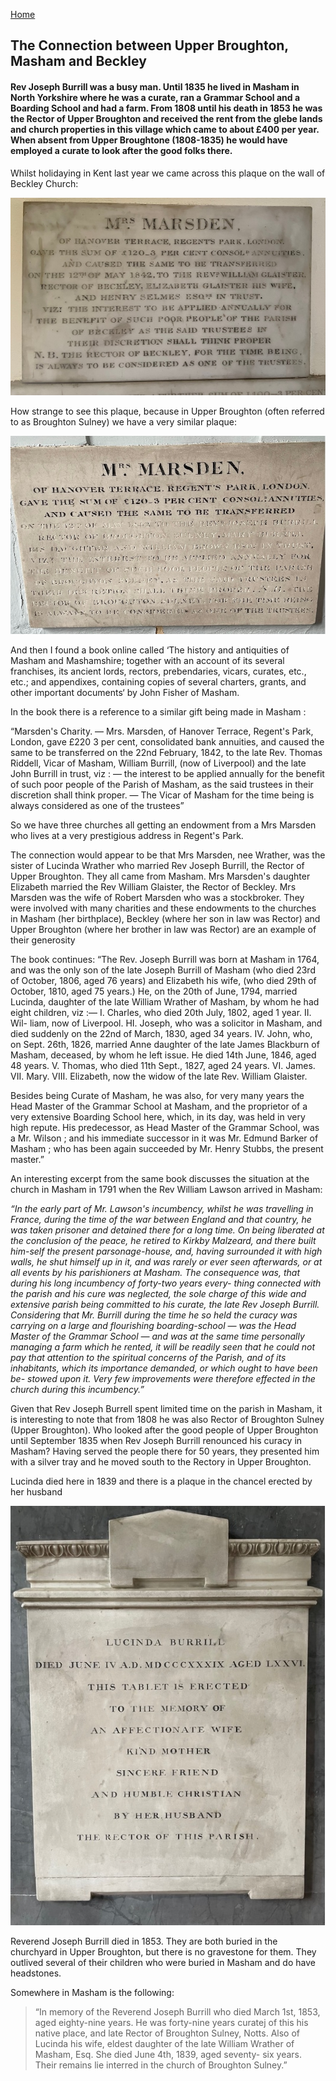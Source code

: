 [Home](https://simon-scmp.github.io/ubhistdocs/)


## The Connection between Upper Broughton, Masham and Beckley

#### Rev Joseph Burrill was a busy man. Until 1835 he lived in Masham in North Yorkshire where he was a curate, ran a Grammar School and a Boarding School and had a farm. From 1808 until his death in 1853 he was the Rector of Upper Broughton and received the rent from the glebe lands and church properties in this village which came to about £400 per year. When absent from Upper Broughtone (1808-1835) he would have employed a curate to look after the good folks there.

Whilst holidaying in Kent last year we came across this plaque on the wall of Beckley Church:

![image](Marsden_1.jpg)

How strange to see this plaque, because in Upper Broughton (often referred to as Broughton Sulney) we have a very similar plaque:

![Image](Marsden_2.jpg)

And then I found a book online called ‘The history and antiquities of Masham and Mashamshire; together with an account of its several franchises, its ancient lords, rectors, prebendaries, vicars, curates, etc., etc.; and appendixes, containing copies of several charters, grants, and other important documents‘ by John Fisher of Masham. 

In the book there is a reference to a similar gift being made in Masham :

“Marsden's  Charity. — Mrs.  Marsden,  of  Hanover 
Terrace,  Regent's  Park,  London,  gave  £220  3  per  cent, 
consolidated  bank  annuities,  and  caused  the  same  to  be 
transferred  on  the  22nd  February,  1842,  to  the  late  Rev. 
Thomas  Riddell,  Vicar  of  Masham,  William  Burrill, 
(now  of  Liverpool)  and  the  late  John  Burrill  in  trust, 
viz : — the  interest  to  be  applied  annually  for  the  benefit 
of  such  poor  people  of  the  Parish  of  Masham,  as  the  said 
trustees  in  their  discretion  shall  think  proper. — The 
Vicar  of  Masham  for  the  time  being  is  always  considered 
as  one  of  the  trustees”

So we have three churches all getting an endowment from a Mrs Marsden who lives at a very prestigious address in Regent's Park.

The connection would appear to be that Mrs Marsden, nee Wrather, was the sister of Lucinda Wrather who married Rev Joseph Burrill, the Rector of Upper Broughton. They all came from Masham. Mrs Marsden's daughter Elizabeth married the Rev William Glaister, the Rector of Beckley. Mrs Marsden was the wife of Robert Marsden who was a stockbroker. They were involved with many charities and these endowments to the churches in Masham (her birthplace), Beckley (where her son in law was Rector) and Upper Broughton (where her brother in law was Rector) are an example of their generosity 

The book continues:
“The  Rev.  Joseph Burrill was born at Masham  in  1764,  and  was  the 
only  son  of  the  late  Joseph  Burrill  of  Masham  (who  died  23rd  of  October, 
1806,  aged  76  years)  and  Elizabeth  his  wife,  (who  died  29th  of  October, 
1810,  aged  75  years.)  He, on the  20th  of  June,  1794,  married  Lucinda, 
daughter  of  the  late  William  Wrather  of  Masham,  by  whom  he  had  eight 
children,  viz  :— I.  Charles,  who  died  20th  July,  1802,  aged  1  year.  II.  Wil- 
liam, now  of  Liverpool.  HI.  Joseph,  who  was  a  solicitor  in  Masham,  and 
died  suddenly  on  the  22nd  of  March,  1830,  aged  34  years.  IV.  John,  who, 
on  Sept.  26th,  1826,  married  Anne  daughter  of  the  late  James  Blackburn 
of  Masham,  deceased,  by  whom  he  left  issue.  He  died  14th  June,  1846, 
aged  48  years.  V.  Thomas,  who  died  11th  Sept.,  1827,  aged  24  years. 
VI.  James.  VII.  Mary.  VIII.  Elizabeth,  now  the  widow  of  the  late  Rev. 
William  Glaister. 

Besides  being  Curate  of  Masham,  he  was  also,  for  very  many  years  the 
Head  Master  of  the  Grammar  School  at  Masham,  and  the  proprietor  of  a 
very  extensive  Boarding  School  here,  which,  in  its  day,  was  held  in  very 
high  repute.  His  predecessor,  as  Head  Master  of  the  Grammar  School, 
was  a  Mr.  Wilson  ;  and  his  immediate  successor  in  it  was  Mr.  Edmund 
Barker  of  Masham ;  who  has  been  again  succeeded  by  Mr.  Henry  Stubbs, 
the  present  master.”

An interesting excerpt from the same book discusses the situation at the church in Masham in 1791 when the Rev William Lawson arrived in Masham:

*“In  the  early  part  of  Mr.  Lawson's  incumbency,  whilst  he  was  travelling  in  France, during  the  time  of  the  war  between  England  and  that country,  he  was  taken  prisoner  and  detained  there  for  a long  time.  On  being  liberated  at  the  conclusion  of  the peace,  he  retired  to  Kirkby  Malzeard,  and  there  built  him-self the  present  parsonage-house,  and,  having  surrounded it  with  high  walls,  he  shut  himself  up  in  it,  and  was rarely  or  ever  seen  afterwards,  or  at  all  events  by  his parishioners  at  Masham.  The  consequence  was,  that during  his  long  incumbency  of  forty-two  years  every- thing connected  with  the  parish  and  his  cure  was  neglected, the  sole  charge  of  this  wide  and  extensive  parish being  committed  to  his  curate,  the  late  Rev Joseph Burrill.  Considering  that  Mr.  Burrill  during  the  time he  so  held  the  curacy  was  carrying  on  a  large  and  flourishing boarding-school — was  the  Head  Master  of  the  Grammar School — and  was  at  the  same  time  personally  managing a  farm  which  he  rented,  it  will  be  readily  seen that  he  could  not  pay  that  attention  to  the  spiritual  concerns  of  the  Parish,  and  of  its  inhabitants,  which  its importance  demanded,  or  which  ought  to  have  been  be- stowed upon  it.  Very  few  improvements  were  therefore effected  in  the  church  during  this  incumbency.”*

Given that Rev Joseph Burrell spent limited time on the parish in Masham, it is interesting to note that from 1808 he was also Rector of Broughton Sulney (Upper Broughton). Who looked after the good people of Upper Broughton until September 1835 when Rev Joseph Burrill renounced his curacy in Masham? Having served the people there for 50 years, they presented him with a silver tray and he moved south to the Rectory in Upper Broughton. 

Lucinda died here in 1839 and there is a plaque in the chancel erected by her husband

![image](L-Burrill.jpg)

Reverend Joseph Burrill died in 1853. They are both buried in the churchyard in Upper Broughton, but there is no gravestone for them. They outlived several of their children who were buried in Masham and do have headstones. 

Somewhere in Masham is the following: 

>“In  memory  of  the  Reverend  Joseph  Burrill  who 
died  March  1st,  1853,  aged  eighty-nine  years.  He  was forty-nine  years  curatej  of  this  his  native  place,  and  late 
Rector  of  Broughton  Sulney,  Notts.  Also  of  Lucinda 
his  wife,  eldest  daughter  of  the  late  William  Wrather  of 
Masham,  Esq.  She  died  June  4th,  1839,  aged  seventy- 
six  years.  Their  remains  lie  interred  in  the  church  of 
Broughton  Sulney.”
 
